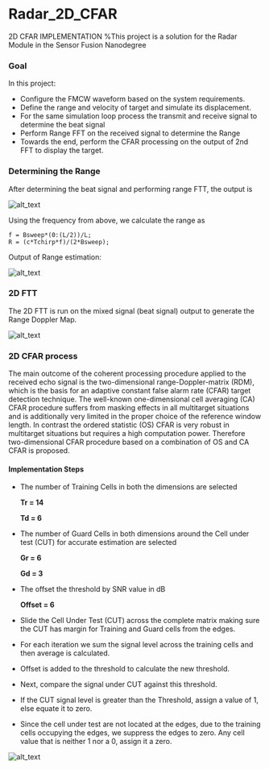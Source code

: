 # Radar_2D_CFAR
 2D CFAR IMPLEMENTATION
%This project is a solution for the Radar Module in the Sensor Fusion Nanodegree

### Goal

In this project:


*   Configure the FMCW waveform based on the system requirements.
*   Define the range and velocity of target and simulate its displacement.
*   For the same simulation loop process the transmit and receive signal to determine the beat signal
*   Perform Range FFT on the received signal to determine the Range
*   Towards the end, perform the CFAR processing on the output of 2nd FFT to display the target.


### Determining the Range

After determining the beat signal and performing range FTT, the output is


![alt_text](images/ftt_output.png "image_tooltip")


Using the frequency from above, we calculate the range as


```
f = Bsweep*(0:(L/2))/L;
R = (c*Tchirp*f)/(2*Bsweep);
```


Output of Range estimation:


![alt_text](images/Range_from_First_FFT.png "image_tooltip")



### 2D FTT

The 2D FTT is run on the mixed signal (beat signal) output to generate the Range Doppler Map.


![alt_text](images/2d_ftt.png "image_tooltip")



### 2D CFAR process

The main outcome of the coherent processing procedure applied to the received echo signal is the two-dimensional range-Doppler-matrix (RDM), which is the basis for an adaptive constant false alarm rate (CFAR) target detection technique. The well-known one-dimensional cell averaging (CA) CFAR procedure suffers from masking effects in all multitarget situations and is additionally very limited in the proper choice of the reference window length. In contrast the ordered statistic (OS) CFAR is very robust in multitarget situations but requires a high computation power. Therefore two-dimensional CFAR procedure based on a combination of OS and CA CFAR is proposed.


#### Implementation Steps



*   The number of Training Cells in both the dimensions are selected

    **Tr = 14**


    **Td = 6**

*   The number of Guard Cells in both dimensions around the Cell under test (CUT) for accurate estimation are selected

    **Gr = 6**


    **Gd = 3**

*   The offset the threshold by SNR value in dB

    **Offset = 6**

*   Slide the Cell Under Test (CUT) across the complete matrix making sure the CUT has margin for Training and Guard cells from the edges.
*   For each iteration we sum the signal level across the training cells and then average is calculated.
*   Offset is added to the threshold to calculate the new threshold.
*   Next, compare the signal under CUT against this threshold.
*   If the CUT signal level is greater than the Threshold, assign a value of 1, else equate it to zero.
*   Since the cell under test are not located at the edges, due to the training cells occupying the edges, we suppress the edges to zero. Any cell value that is neither 1 nor a 0, assign it a zero.


![alt_text](images/cfar_output.png "image_tooltip")
